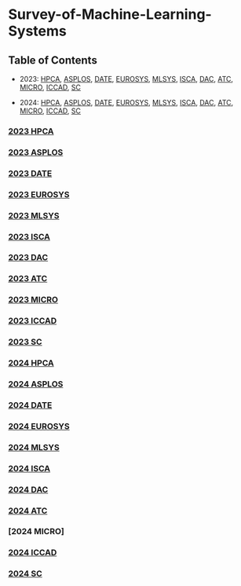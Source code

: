 # Survey-of-Machine-Learning-Systems

## Table of Contents
- 2023:  [HPCA](#2023-hpca), [ASPLOS](#2023-asplos), [DATE](#2023-date), [EUROSYS](#2023-eurosys), [MLSYS](#2023-MLSys), [ISCA](#2023-isca), [DAC](#2023-dac), [ATC](#2023-atc), [MICRO](#2023-MICRO), [ICCAD](#2023-ICCAD), [SC](#2023-SC)

- 2024:  [HPCA](#2024-hpca), [ASPLOS](#2024-asplos), [DATE](#2024-date), [EUROSYS](#2024-eurosys), [MLSYS](#2024-MLSys), [ISCA](#2024-isca), [DAC](#2024-dac), [ATC](#2024-atc), [MICRO](#2024-MICRO), [ICCAD](#2024-ICCAD), [SC](#2024-SC) 

<!-- ****************************************************************** 2023 **************************************************************************** -->  

### [2023 HPCA](https://ieeexplore.ieee.org/xpl/conhome/10070856/proceeding)


### [2023 ASPLOS](https://dl.acm.org/doi/proceedings/10.1145/3567955)


### [2023 DATE](https://ieeexplore.ieee.org/xpl/conhome/10136870/proceeding)


### [2023 EUROSYS](https://dl.acm.org/doi/proceedings/10.1145/3552326)


### [2023 MLSYS](https://proceedings.mlsys.org/paper_files/paper/2023)


### [2023 ISCA](https://dl.acm.org/doi/proceedings/10.1145/3579371)


### [2023 DAC](https://ieeexplore.ieee.org/xpl/conhome/10247654/proceeding)


### [2023 ATC](https://www.usenix.org/conference/atc23/technical-sessions#accordion)


### [2023 MICRO](https://dl.acm.org/doi/proceedings/10.1145/3613424)


### [2023 ICCAD](https://ieeexplore.ieee.org/xpl/conhome/10323590/proceeding)


### [2023 SC](https://dl.acm.org/doi/proceedings/10.1145/3581784)


<!-- ****************************************************************** 2024 **************************************************************************** -->  

### [2024 HPCA](https://ieeexplore.ieee.org/xpl/conhome/10476359/proceeding)


### [2024 ASPLOS](https://dl.acm.org/doi/proceedings/10.1145/3617232)


### [2024 DATE](https://ieeexplore.ieee.org/xpl/conhome/10546498/proceeding)


### [2024 EUROSYS](https://dl.acm.org/doi/proceedings/10.1145/3627703)


### [2024 MLSYS](https://proceedings.mlsys.org/paper_files/paper/2024)


### [2024 ISCA](https://www.iscaconf.org/isca2024/program/)


### [2024 DAC](https://61dac.conference-program.com/)


### [2024 ATC](https://www.usenix.org/conference/atc24/technical-sessions)


### [2024 MICRO]


### [2024 ICCAD](https://2024.iccad.com/accepted-papers)


### [2024 SC](https://sc24.conference-program.com/)
